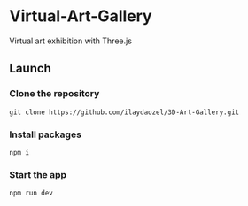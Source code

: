 # Virtual-Art-Gallery
Virtual art exhibition with Three.js

## Launch
### Clone the repository
```
git clone https://github.com/ilaydaozel/3D-Art-Gallery.git
```
### Install packages
```
npm i
```

### Start the app
```
npm run dev
```